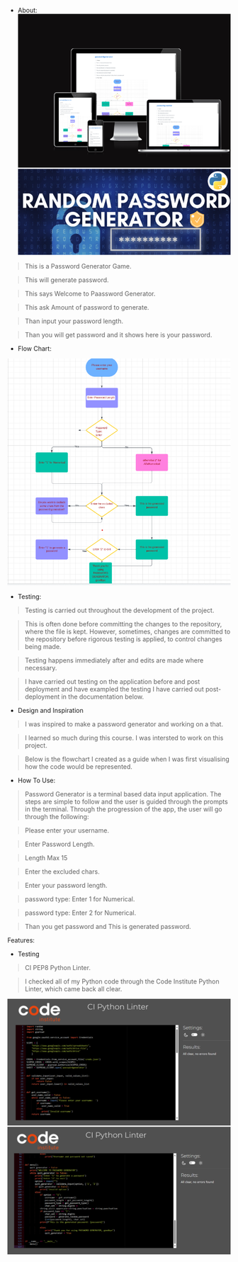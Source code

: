 * About:
![password screenhot](Assets/images/password.10.png)
![password screenshot](Assets/images/password2.png)
>This is a Password Generator Game.

>This will generate password.

>This says Welcome to Paassword Generator.

>This ask Amount of password to generate.

>Than input your password length.

>Than you will get password and it shows here is your password.

* Flow Chart:

![Flow Chart screenshot](Assets/images/password1.png)

* Testing:

>Testing is carried out throughout the development of the project.

>This is often done before committing the changes to the repository, where the file is kept. However, sometimes, changes are committed to the repository before rigorous testing is applied, to control changes being made.

> Testing happens immediately after and edits are made where necessary.

> I have carried out testing on the application before and post deployment and have exampled the testing I have carried out post-deployment in the documentation below. 

* Design and Inspiration
>I was inspired to make a password generator and working on a that.

>I learned so much during this course. I was intersted to work on this project.

>Below is the flowchart I created as a guide when I was first visualising how the code would be represented.


* How To Use:
>Password Generator is a terminal based data input application. The steps are simple to follow and the user is guided through the prompts in the terminal. Through the progression of the app, the user will go through the following:

>Please enter your username.

>Enter Password Length.

>Length Max 15

>Enter the excluded chars.

>Enter your password length.

>password type: Enter 1 for Numerical.

>password type: Enter 2 for Numerical.

>Than you get password and This is generated password.

Features:

* Testing

>CI PEP8 Python Linter.

>I checked all of my Python code through the Code Institute Python Linter, which came back all clear.

![python Linter Screenshot](Assets/images/password5.png)
![python Linter Screenshot](Assets/images/password6.png)
 
